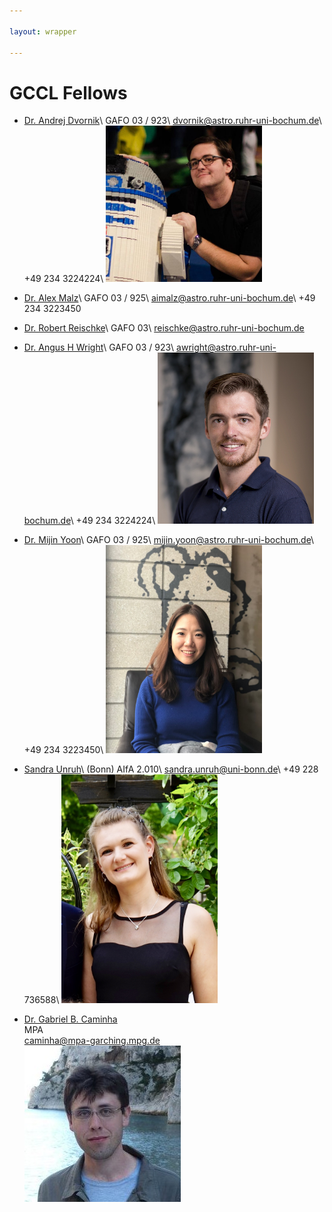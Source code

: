 ```yaml
---

layout: wrapper

---
```


# GCCL Fellows

- [Dr. Andrej Dvornik](https://andrej.dvrnk.si)\\
  GAFO 03 / 923\\
  dvornik@astro.ruhr-uni-bochum.de\\
  +49 234 3224224\\
  <img src="assets/img/dvornik_temp.jpg" alt="Andrej Dvornik" width="250">

- [Dr. Alex Malz](https://github.com/aimalz)\\
  GAFO 03 / 925\\
  aimalz@astro.ruhr-uni-bochum.de\\
  +49 234 3223450

- [Dr. Robert Reischke](https://github.com/rreischke)\\
  GAFO 03\\
  reischke@astro.ruhr-uni-bochum.de

- [Dr. Angus H Wright](https://github.com/AngusWright)\\
  GAFO 03 / 923\\
  awright@astro.ruhr-uni-bochum.de\\
  +49 234 3224224\\
  <img src="assets/img/ahwright.jpg" alt="Angus H. Wright" width="250">  

- [Dr. Mijin Yoon](http://mijinyoon.github.io)\\
  GAFO 03 / 925\\
  mijin.yoon@astro.ruhr-uni-bochum.de\\
  +49 234 3223450\\
  <img src="assets/img/mijin.jpg" alt="Mijin Yoon" width="250">  

- [Sandra Unruh](https://github.com/SandraUnruh)\\
  (Bonn) AIfA 2.010\\
  sandra.unruh@uni-bonn.de\\
  +49 228 736588\\
  <img src="assets/img/sandra.jpeg" alt="Sandra Unruh" width="250">  

- [Dr. Gabriel B. Caminha](https://github.com/gbcaminha)   
  MPA   
  caminha@mpa-garching.mpg.de   
  <img src="assets/img/Caminha_lowres.jpg" alt="Gabriel B. Caminha" width="250">  
